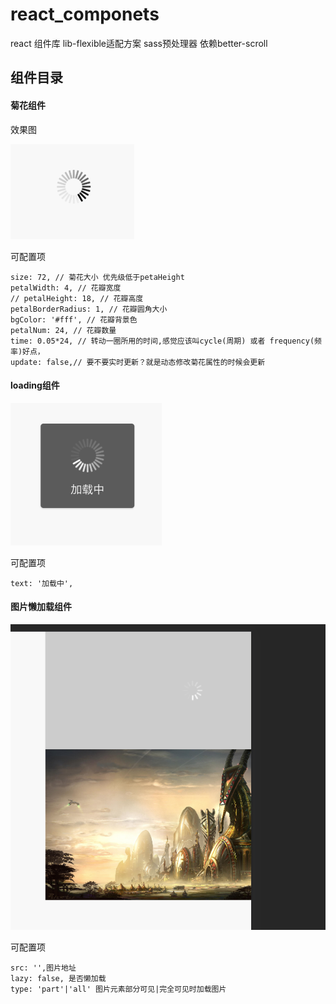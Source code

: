# react_componets

react 组件库 
lib-flexible适配方案
sass预处理器
依赖better-scroll

## 组件目录

#### 菊花组件

效果图

![菊花](./src/images/flower_ui.png)

可配置项

    size: 72, // 菊花大小 优先级低于petaHeight
    petalWidth: 4, // 花瓣宽度
    // petalHeight: 18, // 花瓣高度
    petalBorderRadius: 1, // 花瓣圆角大小
    bgColor: '#fff', // 花瓣背景色
    petalNum: 24, // 花瓣数量
    time: 0.05*24, // 转动一圈所用的时间,感觉应该叫cycle(周期) 或者 frequency(频率)好点，
    update: false,// 要不要实时更新？就是动态修改菊花属性的时候会更新

#### loading组件


![loading](./src/images/loading_ui.png)

可配置项

    text: '加载中',


#### 图片懒加载组件


![img](./src/images/img_ui.png)

可配置项
    
    src: '',图片地址
    lazy: false, 是否懒加载
    type: 'part'|'all' 图片元素部分可见|完全可见时加载图片
